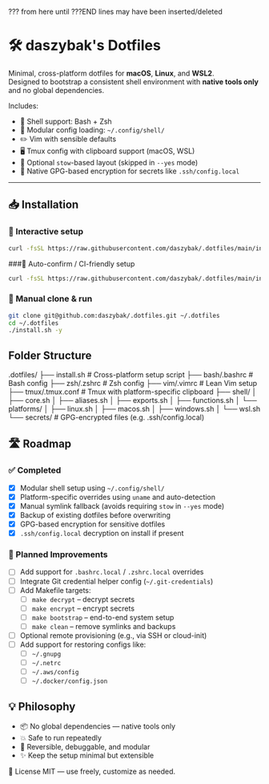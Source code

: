 ??? from here until ???END lines may have been inserted/deleted
# 🛠️ daszybak's Dotfiles

Minimal, cross-platform dotfiles for **macOS**, **Linux**, and **WSL2**.  
Designed to bootstrap a consistent shell environment with **native tools only** and no global dependencies.

Includes:

- 🐚 Shell support: Bash + Zsh
- 🧩 Modular config loading: `~/.config/shell/`
- ✏️ Vim with sensible defaults
- 🖥️ Tmux config with clipboard support (macOS, WSL)
- 🧬 Optional `stow`-based layout (skipped in `--yes` mode)
- 🔐 Native GPG-based encryption for secrets like `.ssh/config.local`

---

## 📥 Installation

### 🔹 Interactive setup

```bash
curl -fsSL https://raw.githubusercontent.com/daszybak/.dotfiles/main/install.sh | bash
```

###🔹 Auto-confirm / CI-friendly setup

```bash
curl -fsSL https://raw.githubusercontent.com/daszybak/.dotfiles/main/install.sh | bash -s -- -y
```

### 🔹 Manual clone & run
```bash
git clone git@github.com:daszybak/.dotfiles.git ~/.dotfiles
cd ~/.dotfiles
./install.sh -y
```

## Folder Structure

.dotfiles/
├── install.sh             # Cross-platform setup script
├── bash/.bashrc           # Bash config
├── zsh/.zshrc             # Zsh config
├── vim/.vimrc             # Lean Vim setup
├── tmux/.tmux.conf        # Tmux with platform-specific clipboard
├── shell/
│   ├── core.sh
│   ├── aliases.sh
│   ├── exports.sh
│   ├── functions.sh
│   └── platforms/
│       ├── linux.sh
│       ├── macos.sh
│       ├── windows.sh
│       └── wsl.sh
└── secrets/               # GPG-encrypted files (e.g. .ssh/config.local)

## 🛣️ Roadmap

### ✅ Completed

- [x] Modular shell setup using `~/.config/shell/`
- [x] Platform-specific overrides using `uname` and auto-detection
- [x] Manual symlink fallback (avoids requiring `stow` in `--yes` mode)
- [x] Backup of existing dotfiles before overwriting
- [x] GPG-based encryption for sensitive dotfiles
- [x] `.ssh/config.local` decryption on install if present

### 🧩 Planned Improvements

- [ ] Add support for `.bashrc.local` / `.zshrc.local` overrides
- [ ] Integrate Git credential helper config (`~/.git-credentials`)
- [ ] Add Makefile targets:
  - [ ] `make decrypt` – decrypt secrets
  - [ ] `make encrypt` – encrypt secrets
  - [ ] `make bootstrap` – end-to-end system setup
  - [ ] `make clean` – remove symlinks and backups
- [ ] Optional remote provisioning (e.g., via SSH or cloud-init)
- [ ] Add support for restoring configs like:
  - [ ] `~/.gnupg`
  - [ ] `~/.netrc`
  - [ ] `~/.aws/config`
  - [ ] `~/.docker/config.json`

## 💡 Philosophy
- 📦 No global dependencies — native tools only
- 💥 Safe to run repeatedly
- 🧽 Reversible, debuggable, and modular
- ✨ Keep the setup minimal but extensible

📎 License
MIT — use freely, customize as needed.

